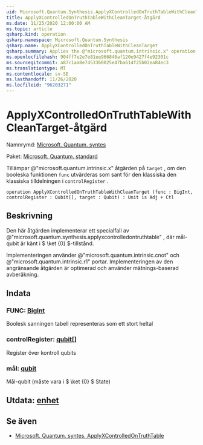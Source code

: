 ```yaml
---
uid: Microsoft.Quantum.Synthesis.ApplyXControlledOnTruthTableWithCleanTarget
title: ApplyXControlledOnTruthTableWithCleanTarget-åtgärd
ms.date: 11/25/2020 12:00:00 AM
ms.topic: article
qsharp.kind: operation
qsharp.namespace: Microsoft.Quantum.Synthesis
qsharp.name: ApplyXControlledOnTruthTableWithCleanTarget
qsharp.summary: Applies the @"microsoft.quantum.intrinsic.x" operation on `target`, if the Boolean function `func` evaluates to true for the classical assignment in `controlRegister`.
ms.openlocfilehash: 904ff7e2e7e81ee966846af120e9427f4e92301c
ms.sourcegitcommit: a87c1aa8e7453360025e47ba614f25b02ea84ec3
ms.translationtype: MT
ms.contentlocale: sv-SE
ms.lasthandoff: 11/26/2020
ms.locfileid: "96203271"
---
```

# <a name="applyxcontrolledontruthtablewithcleantarget-operation"></a>ApplyXControlledOnTruthTableWithCleanTarget-åtgärd

Namnrymd: [Microsoft. Quantum. syntes](xref:Microsoft.Quantum.Synthesis)

Paket: [Microsoft. Quantum. standard](https://nuget.org/packages/Microsoft.Quantum.Standard)


Tillämpar @"microsoft.quantum.intrinsic.x" åtgärden på `target` , om den booleska funktionen `func` utvärderas som sant för den klassiska den klassiska tilldelningen i `controlRegister` .

```qsharp
operation ApplyXControlledOnTruthTableWithCleanTarget (func : BigInt, controlRegister : Qubit[], target : Qubit) : Unit is Adj + Ctl
```


## <a name="description"></a>Beskrivning

Den här åtgärden implementerar ett specialfall av @"microsoft.quantum.synthesis.applyxcontrolledontruthtable" , där mål-qubit är känt i $ \ket {0} $-tillstånd.

Implementeringen använder @"microsoft.quantum.intrinsic.cnot" och @"microsoft.quantum.intrinsic.r1" portar.  Implementeringen av den angränsande åtgärden är optimerad och använder mätnings-baserad avberäkning.

## <a name="input"></a>Indata

### <a name="func--bigint"></a>FUNC: [BigInt](xref:microsoft.quantum.lang-ref.bigint)

Boolesk sanningen tabell representeras som ett stort heltal


### <a name="controlregister--qubit"></a>controlRegister: [qubit](xref:microsoft.quantum.lang-ref.qubit)[]

Register över kontroll qubits


### <a name="target--qubit"></a>mål: [qubit](xref:microsoft.quantum.lang-ref.qubit)

Mål-qubit (måste vara i $ \ket {0} $ State)



## <a name="output--unit"></a>Utdata: [enhet](xref:microsoft.quantum.lang-ref.unit)



## <a name="see-also"></a>Se även

- [Microsoft. Quantum. syntes. ApplyXControlledOnTruthTable](xref:Microsoft.Quantum.Synthesis.ApplyXControlledOnTruthTable)
